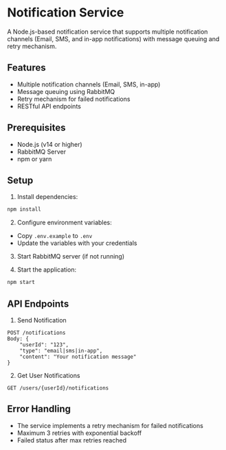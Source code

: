 # Notification Service

A Node.js-based notification service that supports multiple notification channels (Email, SMS, and in-app notifications) with message queuing and retry mechanism.

## Features

- Multiple notification channels (Email, SMS, in-app)
- Message queuing using RabbitMQ
- Retry mechanism for failed notifications
- RESTful API endpoints

## Prerequisites

- Node.js (v14 or higher)
- RabbitMQ Server
- npm or yarn

## Setup

1. Install dependencies:
```bash
npm install
```

2. Configure environment variables:
- Copy `.env.example` to `.env`
- Update the variables with your credentials

3. Start RabbitMQ server (if not running)

4. Start the application:
```bash
npm start
```

## API Endpoints

1. Send Notification
```
POST /notifications
Body: {
    "userId": "123",
    "type": "email|sms|in-app",
    "content": "Your notification message"
}
```

2. Get User Notifications
```
GET /users/{userId}/notifications
```

## Error Handling

- The service implements a retry mechanism for failed notifications
- Maximum 3 retries with exponential backoff
- Failed status after max retries reached
